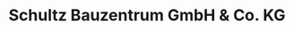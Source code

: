 ---
title: "Schultz Bauzentrum GmbH & Co. KG"
url: /speyer/schultz-bauzentrum-gmbh-und-co-kg/
shop: Baustoffe
---